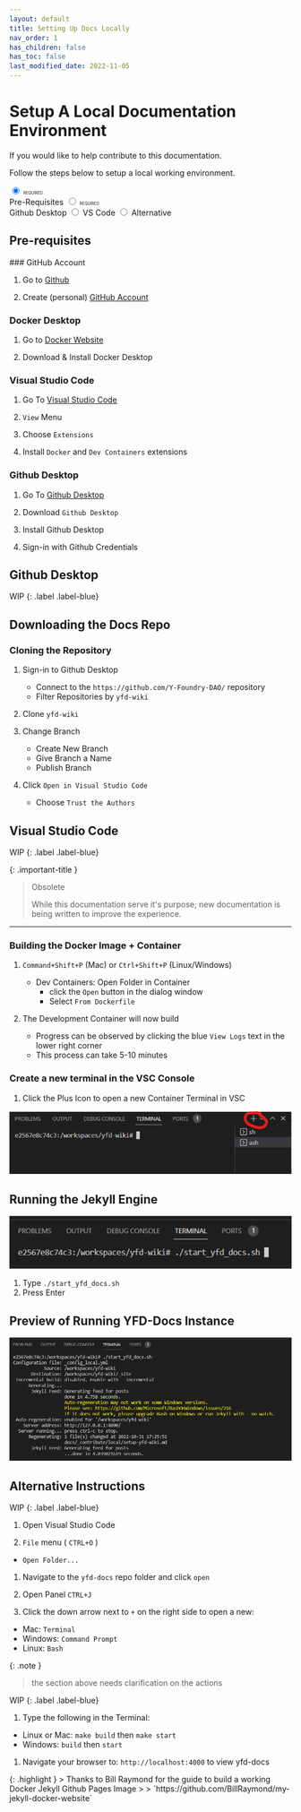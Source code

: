 ```yaml
---
layout: default
title: Setting Up Docs Locally
nav_order: 1
has_children: false
has_toc: false
last_modified_date: 2022-11-05
---
```


# Setup A Local Documentation Environment

If you would like to help contribute to this documentation.  

Follow the steps below to setup a local working environment.

<!-- 
  

  Also worth reading:
  http://simplyaccessible.com/article/danger-aria-tabs/
-->

<div class="tabset">
  <input type="radio" name="tabset" id="tab1" aria-controls="prereq" checked>
  <label for="tab1">
    <span style="font-size:50%;">
      REQUIRED
    </span>
    <br />
    Pre-Requisites
  </label>
  <input type="radio" name="tabset" id="tab2" aria-controls="ghdesktop">
  <label for="tab2">
    <span style="font-size:50%;">
      REQUIRED
    </span>
    <br />
    Github Desktop
  </label>
  <input type="radio" name="tabset" id="tab3" aria-controls="vscode">
  <label for="tab3">
    VS Code
  </label>
  <input type="radio" name="tabset" id="tab4" aria-controls="alt">
  <label for="tab4">
    Alternative
  </label>
  
  <div class="tab-panels">
    <section id="prereq" class="tab-panel">
      <h2>
        Pre-requisites
      </h2>
<div markdown="1">
### GitHub Account

1. Go to [Github](https://www.github.com/)

1. Create (personal) [GitHub Account](https://docs.github.com/en/get-started/signing-up-for-github/signing-up-for-a-new-github-account)

### Docker Desktop

1. Go to [Docker Website](https://www.docker.com/)

2. Download & Install Docker Desktop

### Visual Studio Code

1. Go To [Visual Studio Code](https://code.visualstudio.com/)

1. `View` Menu

1. Choose `Extensions`

1. Install `Docker` and `Dev Containers` extensions

### Github Desktop

1. Go To [Github Desktop](https://desktop.github.com/)

1. Download `Github Desktop`

1. Install Github Desktop

1. Sign-in with Github Credentials
</div>
  </section>
  <section id="ghdesktop" class="tab-panel">
<div markdown="1">

## Github Desktop

WIP
{: .label .label-blue}

## Downloading the Docs Repo

### Cloning the Repository

1. Sign-in to Github Desktop 
    - Connect to the `https://github.com/Y-Foundry-DAO/` repository
    - Filter Repositories by `yfd-wiki`

1. Clone `yfd-wiki`

1. Change Branch
    - Create New Branch
    - Give Branch a Name
    - Publish Branch

1. Click `Open in Visual Studio Code`
    - Choose `Trust the Authors`
</div>
</section>
  <section id="vscode" class="tab-panel">
    <h2>
      Visual Studio Code
    </h2>
<div markdown="1">

WIP
{: .label .label-blue}

{: .important-title }
> Obsolete
>
> While this documentation serve it's purpose; new documentation is being written to improve the experience.

***

### Building the Docker Image + Container

1. `Command+Shift+P` (Mac) or `Ctrl+Shift+P` (Linux/Windows)
    - Dev Containers: Open Folder in Container
        - click the `Open` button in the dialog window
        - Select `From Dockerfile`

1. The Development Container will now build
    - Progress can be observed by clicking the blue `View Logs` text in the lower right corner
    - This process can take 5-10 minutes

### Create a new terminal in the VSC Console

1. Click the Plus Icon to open a new Container Terminal in VSC

![new terminal](/assets/images/vscode/console-terminal.png)

## Running the Jekyll Engine 
![run start yfd docs](/assets/images/vscode/start-yfd-docs.png)
1. Type `./start_yfd_docs.sh`
1. Press Enter

## Preview of Running YFD-Docs Instance
![yfd docs working](/assets/images/vscode/yfd-docs-jekyll-running.png)

</div>
  </section>
  <section id="alt" class="tab-panel">
  <h2>
    Alternative Instructions
  </h2>
<div markdown="1">


WIP
{: .label .label-blue}

1. Open Visual Studio Code

1. `File` menu ( `CTRL+O` )
  - `Open Folder...` 

1. Navigate to the `yfd-docs` repo folder and click `open`

1. Open Panel `CTRL+J`

1. Click the down arrow next to `+` on the right side to open a new:
  - Mac: `Terminal`
  - Windows: `Command Prompt`
  - Linux: `Bash`

{: .note }
> the section above needs clarification on the actions

WIP
{: .label .label-blue}

1. Type the following in the Terminal:
  - Linux or Mac: `make build` then `make start`
  - Windows: `build` then `start`

1. Navigate your browser to: `http://localhost:4000` to view yfd-docs
</div>
    </section>
  </div>
<div markdown="1">
{: .highlight }
> Thanks to Bill Raymond for the guide to build a working Docker Jekyll Github Pages Image
>
> `https://github.com/BillRaymond/my-jekyll-docker-website`
</div>